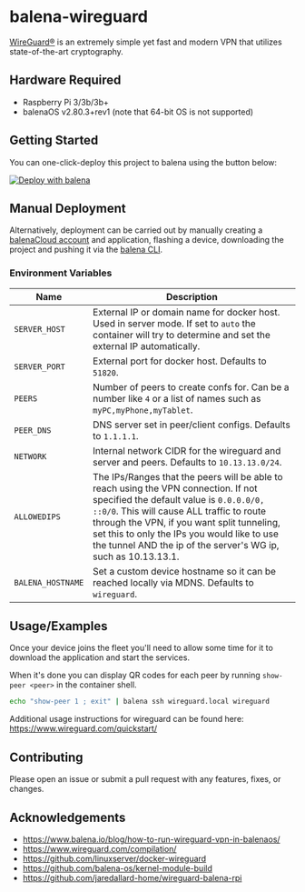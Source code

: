 # balena-wireguard

[WireGuard®](https://www.wireguard.com/) is an extremely simple yet fast and modern VPN that utilizes state-of-the-art cryptography.

## Hardware Required

- Raspberry Pi 3/3b/3b+
- balenaOS v2.80.3+rev1 (note that 64-bit OS is not supported)

## Getting Started

You can one-click-deploy this project to balena using the button below:

[![Deploy with balena](https://balena.io/deploy.svg)](https://dashboard.balena-cloud.com/deploy?repoUrl=https://github.com/klutchell/balena-wireguard&defaultDeviceType=raspberrypi3)

## Manual Deployment

Alternatively, deployment can be carried out by manually creating a [balenaCloud account](https://dashboard.balena-cloud.com) and application,
flashing a device, downloading the project and pushing it via the [balena CLI](https://github.com/balena-io/balena-cli).

### Environment Variables

| Name              | Description                                                                                                                                                                                                                                                                                                                                |
| ----------------- | ------------------------------------------------------------------------------------------------------------------------------------------------------------------------------------------------------------------------------------------------------------------------------------------------------------------------------------------ |
| `SERVER_HOST`     | External IP or domain name for docker host. Used in server mode. If set to `auto` the container will try to determine and set the external IP automatically.                                                                                                                                                                               |
| `SERVER_PORT`     | External port for docker host. Defaults to `51820`.                                                                                                                                                                                                                                                                                        |
| `PEERS`           | Number of peers to create confs for. Can be a number like `4` or a list of names such as `myPC,myPhone,myTablet`.                                                                                                                                                                                                                          |
| `PEER_DNS`        | DNS server set in peer/client configs. Defaults to `1.1.1.1`.                                                                                                                                                                                                                                                                              |
| `NETWORK`         | Internal network CIDR for the wireguard and server and peers. Defaults to `10.13.13.0/24`.                                                                                                                                                                                                                                                          |
| `ALLOWEDIPS`      | The IPs/Ranges that the peers will be able to reach using the VPN connection. If not specified the default value is `0.0.0.0/0, ::0/0`. This will cause ALL traffic to route through the VPN, if you want split tunneling, set this to only the IPs you would like to use the tunnel AND the ip of the server's WG ip, such as 10.13.13.1. |
| `BALENA_HOSTNAME` | Set a custom device hostname so it can be reached locally via MDNS. Defaults to `wireguard`.                                                                                                                                                                                                                                               |

## Usage/Examples

Once your device joins the fleet you'll need to allow some time for it to download the application and start the services.

When it's done you can display QR codes for each peer by running `show-peer <peer>` in the container shell.

```bash
echo "show-peer 1 ; exit" | balena ssh wireguard.local wireguard
```

Additional usage instructions for wireguard can be found here: <https://www.wireguard.com/quickstart/>

## Contributing

Please open an issue or submit a pull request with any features, fixes, or changes.

## Acknowledgements

- <https://www.balena.io/blog/how-to-run-wireguard-vpn-in-balenaos/>
- <https://www.wireguard.com/compilation/>
- <https://github.com/linuxserver/docker-wireguard>
- <https://github.com/balena-os/kernel-module-build>
- <https://github.com/jaredallard-home/wireguard-balena-rpi>
